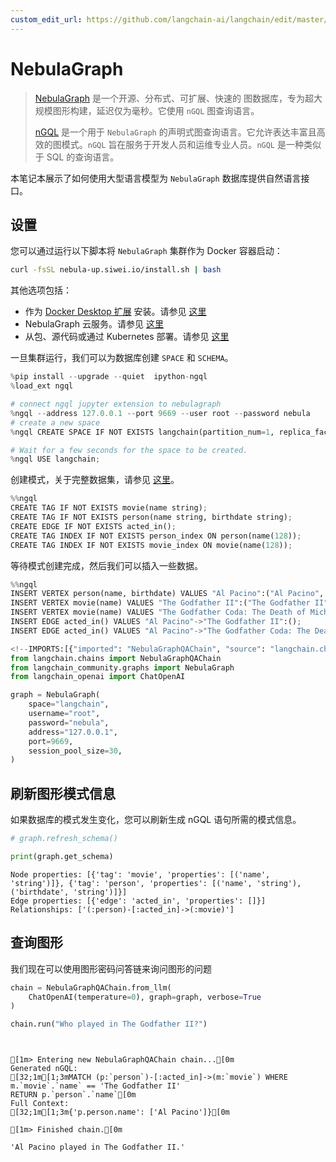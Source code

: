 ```yaml
---
custom_edit_url: https://github.com/langchain-ai/langchain/edit/master/docs/docs/integrations/graphs/nebula_graph.ipynb
---
```

# NebulaGraph

>[NebulaGraph](https://www.nebula-graph.io/) 是一个开源、分布式、可扩展、快速的
> 图数据库，专为超大规模图形构建，延迟仅为毫秒。它使用 `nGQL` 图查询语言。
>
>[nGQL](https://docs.nebula-graph.io/3.0.0/3.ngql-guide/1.nGQL-overview/1.overview/) 是一个用于 `NebulaGraph` 的声明式图查询语言。它允许表达丰富且高效的图模式。`nGQL` 旨在服务于开发人员和运维专业人员。`nGQL` 是一种类似于 SQL 的查询语言。

本笔记本展示了如何使用大型语言模型为 `NebulaGraph` 数据库提供自然语言接口。

## 设置

您可以通过运行以下脚本将 `NebulaGraph` 集群作为 Docker 容器启动：

```bash
curl -fsSL nebula-up.siwei.io/install.sh | bash
```

其他选项包括：
- 作为 [Docker Desktop 扩展](https://www.docker.com/blog/distributed-cloud-native-graph-database-nebulagraph-docker-extension/) 安装。请参见 [这里](https://docs.nebula-graph.io/3.5.0/2.quick-start/1.quick-start-workflow/)
- NebulaGraph 云服务。请参见 [这里](https://www.nebula-graph.io/cloud)
- 从包、源代码或通过 Kubernetes 部署。请参见 [这里](https://docs.nebula-graph.io/)

一旦集群运行，我们可以为数据库创建 `SPACE` 和 `SCHEMA`。


```python
%pip install --upgrade --quiet  ipython-ngql
%load_ext ngql

# connect ngql jupyter extension to nebulagraph
%ngql --address 127.0.0.1 --port 9669 --user root --password nebula
# create a new space
%ngql CREATE SPACE IF NOT EXISTS langchain(partition_num=1, replica_factor=1, vid_type=fixed_string(128));
```


```python
# Wait for a few seconds for the space to be created.
%ngql USE langchain;
```

创建模式，关于完整数据集，请参见 [这里](https://www.siwei.io/en/nebulagraph-etl-dbt/)。


```python
%%ngql
CREATE TAG IF NOT EXISTS movie(name string);
CREATE TAG IF NOT EXISTS person(name string, birthdate string);
CREATE EDGE IF NOT EXISTS acted_in();
CREATE TAG INDEX IF NOT EXISTS person_index ON person(name(128));
CREATE TAG INDEX IF NOT EXISTS movie_index ON movie(name(128));
```

等待模式创建完成，然后我们可以插入一些数据。


```python
%%ngql
INSERT VERTEX person(name, birthdate) VALUES "Al Pacino":("Al Pacino", "1940-04-25");
INSERT VERTEX movie(name) VALUES "The Godfather II":("The Godfather II");
INSERT VERTEX movie(name) VALUES "The Godfather Coda: The Death of Michael Corleone":("The Godfather Coda: The Death of Michael Corleone");
INSERT EDGE acted_in() VALUES "Al Pacino"->"The Godfather II":();
INSERT EDGE acted_in() VALUES "Al Pacino"->"The Godfather Coda: The Death of Michael Corleone":();
```


```python
<!--IMPORTS:[{"imported": "NebulaGraphQAChain", "source": "langchain.chains", "docs": "https://python.langchain.com/api_reference/community/chains/langchain_community.chains.graph_qa.nebulagraph.NebulaGraphQAChain.html", "title": "NebulaGraph"}, {"imported": "NebulaGraph", "source": "langchain_community.graphs", "docs": "https://python.langchain.com/api_reference/community/graphs/langchain_community.graphs.nebula_graph.NebulaGraph.html", "title": "NebulaGraph"}, {"imported": "ChatOpenAI", "source": "langchain_openai", "docs": "https://python.langchain.com/api_reference/openai/chat_models/langchain_openai.chat_models.base.ChatOpenAI.html", "title": "NebulaGraph"}]-->
from langchain.chains import NebulaGraphQAChain
from langchain_community.graphs import NebulaGraph
from langchain_openai import ChatOpenAI
```


```python
graph = NebulaGraph(
    space="langchain",
    username="root",
    password="nebula",
    address="127.0.0.1",
    port=9669,
    session_pool_size=30,
)
```

## 刷新图形模式信息

如果数据库的模式发生变化，您可以刷新生成 nGQL 语句所需的模式信息。


```python
# graph.refresh_schema()
```


```python
print(graph.get_schema)
```
```output
Node properties: [{'tag': 'movie', 'properties': [('name', 'string')]}, {'tag': 'person', 'properties': [('name', 'string'), ('birthdate', 'string')]}]
Edge properties: [{'edge': 'acted_in', 'properties': []}]
Relationships: ['(:person)-[:acted_in]->(:movie)']
```
## 查询图形

我们现在可以使用图形密码问答链来询问图形的问题


```python
chain = NebulaGraphQAChain.from_llm(
    ChatOpenAI(temperature=0), graph=graph, verbose=True
)
```


```python
chain.run("Who played in The Godfather II?")
```
```output


[1m> Entering new NebulaGraphQAChain chain...[0m
Generated nGQL:
[32;1m[1;3mMATCH (p:`person`)-[:acted_in]->(m:`movie`) WHERE m.`movie`.`name` == 'The Godfather II'
RETURN p.`person`.`name`[0m
Full Context:
[32;1m[1;3m{'p.person.name': ['Al Pacino']}[0m

[1m> Finished chain.[0m
```


```output
'Al Pacino played in The Godfather II.'
```

